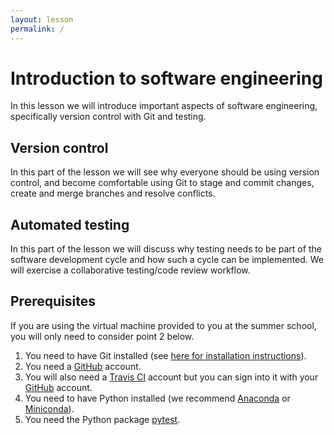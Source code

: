 ```yaml
---
layout: lesson
permalink: /
---
```


# Introduction to software engineering

In this lesson we will introduce important aspects of software engineering, specifically
version control with Git and testing.

## Version control

In this part of the lesson we will see why everyone should be using version control,
and become comfortable using Git to
stage and commit changes, create and merge branches and resolve conflicts.

## Automated testing

In this part of the lesson we will discuss why testing needs to be part of the software
development cycle and how such a cycle can be implemented. We will exercise a
collaborative testing/code review workflow.


## Prerequisites

If you are using the virtual machine provided to you at the summer school, you will only 
need to consider point 2 below.

1. You need to have Git installed (see [here for installation instructions](https://coderefinery.github.io/installation/git/)).
2. You need a [GitHub](https://github.com) account.
3. You will also need a [Travis CI](https://travis-ci.org) account
   but you can sign into it with
   your [GitHub](https://github.com) account.
4. You need to have Python installed (we recommend 
   [Anaconda](https://www.anaconda.com/distribution/) or 
   [Miniconda](https://docs.conda.io/en/latest/miniconda.html)).
5. You need the Python package [pytest](https://docs.pytest.org/en/latest/getting-started.html).


